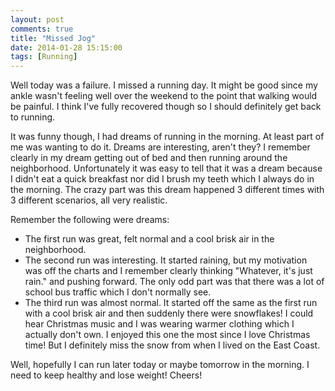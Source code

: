 ```yaml
---
layout: post
comments: true
title: "Missed Jog"
date: 2014-01-28 15:15:00
tags: [Running]
---
```


Well today was a failure. I missed a running day. It might be good since my
ankle wasn't feeling well over the weekend to the point that walking would be
painful. I think I've fully recovered though so I should definitely get back to
running.

It was funny though, I had dreams of running in the morning. At least part of me
was wanting to do it. Dreams are interesting, aren't they? I remember clearly
in my dream getting out of bed and then running around the neighborhood.
Unfortunately it was easy to tell that it was a dream because I didn't eat a
quick breakfast nor did I brush my teeth which I always do in the morning.
The crazy part was this dream happened 3 different times with 3 different
scenarios, all very realistic.

<!--more-->

Remember the following were dreams:

* The first run was great, felt normal and a cool brisk air in the neighborhood.
* The second run was interesting. It started raining, but my motivation was off
the charts and I remember clearly thinking "Whatever, it's just rain." and
pushing forward. The only odd part was that there was a lot of school bus
traffic which I don't normally see.
* The third run was almost normal. It started off the same as the first run
with a cool brisk air and then suddenly there were snowflakes! I could hear
Christmas music and I was wearing warmer clothing which I actually don't own.
I enjoyed this one the most since I love Christmas time! But I definitely miss
the snow from when I lived on the East Coast.

Well, hopefully I can run later today or maybe tomorrow in the morning. I need
to keep healthy and lose weight! Cheers!
